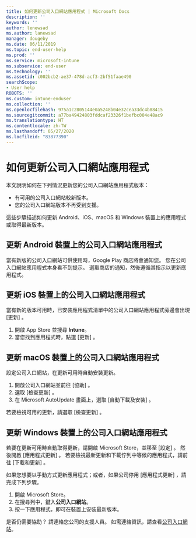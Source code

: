 ```yaml
---
title: 如何更新公司入口網站應用程式 | Microsoft Docs
description: ''
keywords: ''
author: lenewsad
ms.author: lanewsad
manager: dougeby
ms.date: 06/11/2019
ms.topic: end-user-help
ms.prod: ''
ms.service: microsoft-intune
ms.subservice: end-user
ms.technology: ''
ms.assetid: c002bcb2-ae37-478d-acf3-2bf51faae490
searchScope:
- User help
ROBOTS: ''
ms.custom: intune-enduser
ms.collection: ''
ms.openlocfilehash: 975a1c2805144e0a5248b04e32cea33dc4b88415
ms.sourcegitcommit: a77ba49424803fddcaf23326f1befbc004e48ac9
ms.translationtype: HT
ms.contentlocale: zh-TW
ms.lasthandoff: 05/27/2020
ms.locfileid: "83877390"
---
```

# <a name="how-to-update-the-company-portal-app"></a>如何更新公司入口網站應用程式

本文說明如何在下列情況更新您的公司入口網站應用程式版本：  
* 有可用的公司入口網站較新版本。
* 您的公司入口網站版本不再受到支援。

這些步驟描述如何更新 Android、iOS、macOS 和 Windows 裝置上的應用程式或取得最新版本。    

## <a name="update-the-company-portal-app-on-your-android-device"></a>更新 Android 裝置上的公司入口網站應用程式  

當有新版的公司入口網站可供使用時，Google Play 商店將會通知您。 您在公司入口網站應用程式本身看不到提示。 選取商店的通知，然後遵循其指示以更新應用程式。 

## <a name="update-the-company-portal-app-on-your-ios-device"></a>更新 iOS 裝置上的公司入口網站應用程式  

當有新的版本可用時，已安裝應用程式清單中的公司入口網站應用程式旁邊會出現 [更新]  。  

1. 開啟 App Store 並搜尋 **Intune**。  
2. 當您找到應用程式時，點選 [更新]  。  

## <a name="update-the-company-portal-app-on-your-macos-device"></a>更新 macOS 裝置上的公司入口網站應用程式

設定公司入口網站，在更新可用時自動安裝更新。 

1. 開啟公司入口網站並前往 [協助]  。 
2. 選取 [檢查更新]  。 
3. 在 Microsoft AutoUpdate 畫面上，選取 [自動下載及安裝]  。 

若要檢視可用的更新，請選取 [檢查更新]  。  

## <a name="update-the-company-portal-app-on-your-windows-device"></a>更新 Windows 裝置上的公司入口網站應用程式
若要在更新可用時自動取得更新，請開啟 Microsoft Store，並移至 [設定]  。 然後開啟 [應用程式更新]  。 若要檢視最新更新和下載佇列中等候的應用程式，請前往 [下載和更新]  。  

如果您想要以手動方式更新應用程式；或者，如果公司停用 [應用程式更新]  ，請完成下列步驟。  
1. 開啟 Microsoft Store。
2. 在搜尋列中，鍵入**公司入口網站**。
3. 按一下應用程式，即可在裝置上安裝最新版本。 


是否仍需要協助？ 請連絡您公司的支援人員。 如需連絡資訊，請查看[公司入口網站](https://go.microsoft.com/fwlink/?linkid=2010980)。
